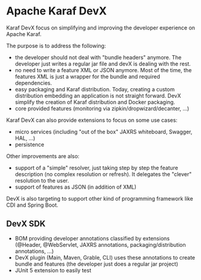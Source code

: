 <!--
    Licensed to the Apache Software Foundation (ASF) under one
    or more contributor license agreements.  See the NOTICE file
    distributed with this work for additional information
    regarding copyright ownership.  The ASF licenses this file
    to you under the Apache License, Version 2.0 (the
    "License"); you may not use this file except in compliance
    with the License.  You may obtain a copy of the License at

      http://www.apache.org/licenses/LICENSE-2.0

    Unless required by applicable law or agreed to in writing,
    software distributed under the License is distributed on an
    "AS IS" BASIS, WITHOUT WARRANTIES OR CONDITIONS OF ANY
    KIND, either express or implied.  See the License for the
    specific language governing permissions and limitations
    under the License.
-->

# Apache Karaf DevX

Karaf DevX focus on simplifying and improving the developer experience on Apache Karaf.

The purpose is to address the following:

* the developer should not deal with "bundle headers" anymore. The developer just writes a regular jar file and devX is dealing with the rest.
* no need to write a feature XML or JSON anymore. Most of the time, the features XML is just a wrapper for the bundle and required dependencies.
* easy packaging and Karaf distribution. Today, creating a custom distribution embedding an application is not straight forward. DevX simplify the creation of Karaf distribution and Docker packaging.
* core provided features (monitoring via zipkin/dropwizard/decanter, ...)

Karaf DevX can also provide extensions to focus on some use cases:

* micro services (including "out of the box" JAXRS whiteboard, Swagger, HAL, ...)
* persistence

Other improvements are also:

* support of a "simple" resolver, just taking step by step the feature description (no complex resolution or refresh). It delegates the "clever" resolution to the user.
* support of features as JSON (in addition of XML)

DevX is also targeting to support other kind of programming framework like CDI and Spring Boot.

## DevX SDK

* BOM providing developer annotations classified by extensions (@Header, @WebServlet, JAXRS annotations, packaging/distribution annotations, ...)
* DevX plugin (Main, Maven, Grable, CLI) uses these annotations to create bundle and features (the developer just does a regular jar project)
* JUnit 5 extension to easily test

